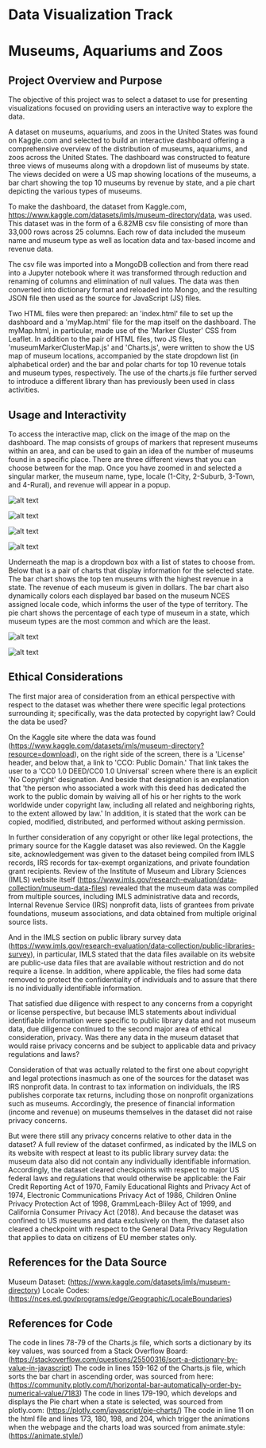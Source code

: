 
# Data Visualization Track

# Museums, Aquariums and Zoos

## Project Overview and Purpose

The objective of this project was to select a dataset to use for presenting visualizations focused on providing users an interactive way to explore the data.

A dataset on museums, aquariums, and zoos in the United States was found on Kaggle.com and selected to build an interactive dashboard offering a comprehensive overview of the distribution of museums, aquariums, and zoos across the United States. The dashboard was constructed to feature three views of museums along with a dropdown list of museums by state. The views decided on were a US map showing locations of the museums, a bar chart showing the top 10 museums by revenue by state, and a pie chart depicting the various types of museums.

To make the dashboard, the dataset from Kaggle.com, <https://www.kaggle.com/datasets/imls/museum-directory/data>, was used. This dataset was in the form of a 6.82MB csv file consisting of more than 33,000 rows across 25 columns. Each row of data included the museum name and museum type as well as location data and tax-based income and revenue data.

The csv file was imported into a MongoDB collection and from there read into a Jupyter notebook where it was transformed through reduction and renaming of columns and elimination of null values. The data was then converted into dictionary format and reloaded into Mongo, and the resulting JSON file then used as the source for JavaScript (JS) files.

Two HTML files were then prepared: an 'index.html' file to set up the dashboard and a 'myMap.html' file for the map itself on the dashboard. The myMap.html, in particular, made use of the 'Marker Cluster' CSS from Leaflet. In addition to the pair of HTML files, two JS files, 'museumMarkerClusterMap.js' and 'Charts.js', were written to show the US map of museum locations, accompanied by the state dropdown list (in alphabetical order) and the bar and polar charts for top 10 revenue totals and museum types, respectively. The use of the charts.js file further served to introduce a different library than has previously been used in class activities.

## Usage and Interactivity

To access the interactive map, click on the image of the map on the dashboard. The map consists of groups of markers that represent museums within an area, and can be used to gain an idea of the number of museums found in a specific place. There are three different views that you can choose between for the map. Once you have zoomed in and selected a singular marker, the museum name, type, locale (1-City, 2-Suburb, 3-Town, and 4-Rural), and revenue will appear in a popup.

![alt text](image.png)

![alt text](image-4.png)

![alt text](image-5.png)

![alt text](image-3.png)

Underneath the map is a dropdown box with a list of states to choose from. Below that is a pair of charts that display information for the selected state. The bar chart shows the top ten museums with the highest revenue in a state. The revenue of each museum is given in dollars. The bar chart also dynamically colors each displayed bar based on the museum NCES assigned locale code, which informs the user of the type of territory. The pie chart shows the percentage of each type of museum in a state, which museum types are the most common and which are the least.

![alt text](image-1.png)

![alt text](image-2.png)

## Ethical Considerations

The first major area of consideration from an ethical perspective with respect to the dataset was whether there were specific legal protections surrounding it; specifically, was the data protected by copyright law? Could the data be used?

On the Kaggle site where the data was found (<https://www.kaggle.com/datasets/imls/museum-directory?resource=download>), on the right side of the screen, there is a 'License' header, and below that, a link to 'CCO: Public Domain.'  That link takes the user to a 'CC0 1.0 DEED/CC0 1.0 Universal' screen where there is an explicit 'No Copyright' designation. And beside that designation is an explanation that 'the person who associated a work with this deed has dedicated the work to the public domain by waiving all of his or her rights to the work worldwide under copyright law, including all related and neighboring rights, to the extent allowed by law.' In addition, it is stated that the work can be copied, modified, distributed, and performed without asking permission.

In further consideration of any copyright or other like legal protections, the primary source for the Kaggle dataset was also reviewed. On the Kaggle site, acknowledgement was given to the dataset being compiled from IMLS records, IRS records for tax-exempt organizations, and private foundation grant recipients. Review of the Institute of Museum and Library Sciences (IMLS) website itself (<https://www.imls.gov/research-evaluation/data-collection/museum-data-files>) revealed that the museum data was compiled from multiple sources, including IMLS administrative data and records, Internal Revenue Service (IRS) nonprofit data, lists of grantees from private foundations, museum associations, and data obtained from multiple original source lists.

And in the IMLS section on public library survey data (<https://www.imls.gov/research-evaluation/data-collection/public-libraries-survey>), in particular, IMLS stated that the data files available on its website are public-use data files that are available without restriction and do not require a license. In addition, where applicable, the files had some data removed to protect the confidentiality of individuals and to assure that there is no individually identifiable information.

That satisfied due diligence with respect to any concerns from a copyright or license perspective, but because IMLS statements about individual identifiable information were specific to public library data and not museum data, due diligence continued to the second major area of ethical consideration, privacy. Was there any data in the museum dataset that would raise privacy concerns and be subject to applicable data and privacy regulations and laws?

Consideration of that was actually related to the first one about copyright and legal protections inasmuch as one of the sources for the dataset was IRS nonprofit data. In contrast to tax information on individuals, the IRS publishes corporate tax returns, including those on nonprofit organizations such as museums. Accordingly, the presence of financial information (income and revenue) on museums themselves in the dataset did not raise privacy concerns.

But were there still any privacy concerns relative to other data in the dataset? A full review of the dataset confirmed, as indicated by the IMLS on its website with respect at least to its public library survey data: the museum data also did not contain any individually identifiable information. Accordingly, the dataset cleared checkpoints with respect to major US federal laws and regulations that would otherwise be applicable: the Fair Credit Reporting Act of 1970, Family Educational Rights and Privacy Act of 1974, Electronic Communications Privacy Act of 1986, Children Online Privacy Protection Act of 1998, GrammLeach-Bliley Act of 1999, and California Consumer Privacy Act (2018). And because the dataset was confined to US museums and data exclusively on them, the dataset also cleared a checkpoint with respect to the General Data Privacy Regulation that applies to data on citizens of EU member states only.

## References for the Data Source

Museum Dataset: (<https://www.kaggle.com/datasets/imls/museum-directory>)
Locale Codes: (<https://nces.ed.gov/programs/edge/Geographic/LocaleBoundaries>)

## References for Code

The code in lines 78-79 of the Charts.js file, which sorts a dictionary by its key values, was sourced from a Stack Overflow Board: (<https://stackoverflow.com/questions/25500316/sort-a-dictionary-by-value-in-javascript>)
The code in lines 159-162 of the Charts.js file, which sorts the bar chart in ascending order, was sourced from here: (<https://community.plotly.com/t/horizontal-bar-automatically-order-by-numerical-value/7183>)
The code in lines 179-190, which develops and displays the Pie chart when a state is selected, was sourced from plotly.com: (<https://plotly.com/javascript/pie-charts/>)
The code in line 11 on the html file and lines 173, 180, 198, and 204, which trigger the animations when the webpage and the charts load was sourced from animate.style: (<https://animate.style/>)
